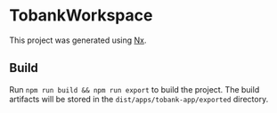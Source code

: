 

# TobankWorkspace

This project was generated using [Nx](https://nx.dev).


## Build

Run `npm run build && npm run export` to build the project. The build artifacts will be stored in the `dist/apps/tobank-app/exported` directory.


